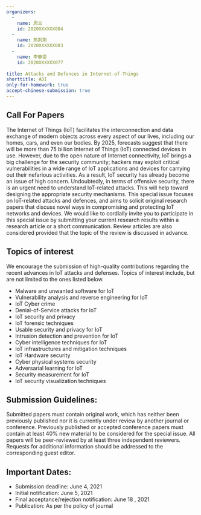 ```yaml
---
organizers:
  -
    name: 周兰
    id: 2020XXXXXX084
  -
    name: 熊荆荆
    id: 2020XXXXXX083
  -
    name: 李静雯
    id: 2020XXXXXX077
    
title: Attacks and Defences in Internet-of-Things
shorttitle: ADI
only-for-homework: true
accept-chinese-submission: true
---
```



## Call For Papers
The Internet of Things (IoT) facilitates the interconnection and data exchange of modern objects across every aspect of our lives, including our homes, cars, and even our bodies. By 2025, forecasts suggest that there will be more than 75 billion Internet of Things (IoT) connected devices in use. However, due to the open nature of Internet connectivity, IoT brings a big challenge for the security community; hackers may exploit critical vulnerabilities in a wide range of IoT applications and devices for carrying out their nefarious activities. As a result, IoT security has already become an issue of high concern. Undoubtedly, in terms of offensive security, there is an urgent need to understand IoT-related attacks. This will help toward designing the appropriate security mechanisms.
This special issue focuses on IoT-related attacks and defences, and aims to solicit original research papers that discuss novel ways in compromising and protecting IoT networks and devices. We would like to cordially invite you to participate in this special issue by submitting your current research results within a research article or a short communication. Review articles are also considered provided that the topic of the review is discussed in advance.

## Topics of interest
We encourage the submission of high-quality contributions regarding the recent advances in IoT attacks and defenses. Topics of interest include, but are not limited to the ones listed below.
- Malware and unwanted software for IoT
- Vulnerability analysis and reverse engineering for IoT
- IoT Cyber crime
- Denial-of-Service attacks for IoT
- IoT security and privacy
- IoT forensic techniques
- Usable security and privacy for IoT
- Intrusion detection and prevention for IoT
- Cyber intelligence techniques for IoT
- IoT infrastructures and mitigation techniques
- IoT Hardware security
- Cyber physical systems security
- Adversarial learning for IoT
- Security measurement for IoT
- IoT security visualization techniques

## Submission Guidelines:
Submitted papers must contain original work, which has neither been previously published nor it is currently under review by another journal or conference. Previously published or accepted conference papers must contain at least 40% new material to be considered for the special issue.
All papers will be peer-reviewed by at least three independent reviewers. Requests for additional information should be addressed to the corresponding guest editor.

## Important Dates:
- Submission deadline: June 4, 2021
- Initial notification: June 5, 2021
- Final acceptance/rejection notification: June 18 , 2021
- Publication: As per the policy of journal
